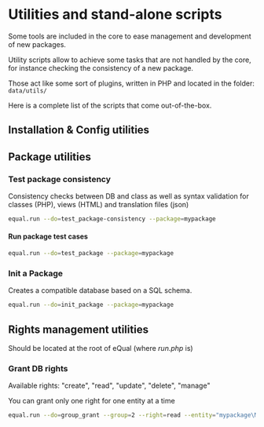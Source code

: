 # Utilities and stand-alone scripts

Some tools are included in the core to ease management and development of new packages.


Utility scripts allow to achieve some tasks that are not handled by the core, for instance checking the consistency of a new package.

Those act like some sort of plugins, written in PHP and located in the folder: `data/utils/`


Here is a complete list of the scripts that come out-of-the-box.


## Installation & Config utilities


## Package utilities



### Test package consistency

Consistency checks between DB and class as well as syntax validation for
classes (PHP), views (HTML) and translation files (json)


```bash
equal.run --do=test_package-consistency --package=mypackage
```

#### Run package test cases

```bash
equal.run --do=test_package --package=mypackage
```


### Init a Package
Creates a compatible database based on a SQL schema.

```bash
equal.run --do=init_package --package=mypackage
```





## Rights management utilities


Should be located at the root of eQual (where *run.php* is)

### Grant DB rights

Available rights: "create", "read", "update", "delete", "manage"

You can grant only one right for one entity at a time

```bash
equal.run --do=group_grant --group=2 --right=read --entity="mypackage\MyObject"
```








